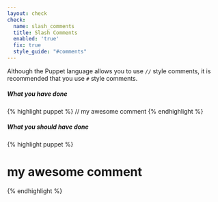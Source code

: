 ```yaml
---
layout: check
check:
  name: slash_comments
  title: Slash Comments
  enabled: 'true'
  fix: true
  style_guide: "#comments"
---
```

Although the Puppet language allows you to use `//` style comments, it is
recommended that you use `#` style comments.

##### What you have done
{% highlight puppet %}
// my awesome comment
{% endhighlight %}

##### What you should have done
{% highlight puppet %}
# my awesome comment
{% endhighlight %}

